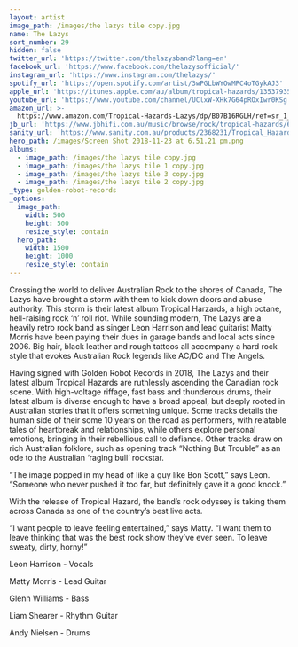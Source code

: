 ```yaml
---
layout: artist
image_path: /images/the lazys tile copy.jpg
name: The Lazys
sort_number: 29
hidden: false
twitter_url: 'https://twitter.com/thelazysband?lang=en'
facebook_url: 'https://www.facebook.com/thelazysofficial/'
instagram_url: 'https://www.instagram.com/thelazys/'
spotify_url: 'https://open.spotify.com/artist/3wPGLbWYOwMPC4oTGykAJ3'
apple_url: 'https://itunes.apple.com/au/album/tropical-hazards/1353793547'
youtube_url: 'https://www.youtube.com/channel/UClxW-XHk7G64pROxIwr0KSg'
amazon_url: >-
  https://www.amazon.com/Tropical-Hazards-Lazys/dp/B07B16RGLH/ref=sr_1_1?ie=UTF8&qid=1525390070&sr=8-1&keywords=the+lazys+tropical+hazards&tag=smarturl-pivot-20
jb_url: 'https://www.jbhifi.com.au/music/browse/rock/tropical-hazards/605372/'
sanity_url: 'https://www.sanity.com.au/products/2368231/Tropical_Hazards'
hero_path: /images/Screen Shot 2018-11-23 at 6.51.21 pm.png
albums:
  - image_path: /images/the lazys tile copy.jpg
  - image_path: /images/the lazys tile 1 copy.jpg
  - image_path: /images/the lazys tile 3 copy.jpg
  - image_path: /images/the lazys tile 2 copy.jpg
_type: golden-robot-records
_options:
  image_path:
    width: 500
    height: 500
    resize_style: contain
  hero_path:
    width: 1500
    height: 1000
    resize_style: contain
---
```


Crossing the world to deliver Australian Rock to the shores of Canada, The Lazys have brought a storm with them to kick down doors and abuse authority. This storm is their latest album Tropical Harzards, a high octane, hell-raising rock ‘n’ roll riot. While sounding modern, The Lazys are a heavily retro rock band as singer Leon Harrison and lead guitarist Matty Morris have been paying their dues in garage bands and local acts since 2006. Big hair, black leather and rough tattoos all accompany a hard rock style that evokes Australian Rock legends like AC/DC and The Angels.

Having signed with Golden Robot Records in 2018, The Lazys and their latest album Tropical Hazards are ruthlessly ascending the Canadian rock scene. With high-voltage riffage, fast bass and thunderous drums, their latest album is diverse enough to have a broad appeal, but deeply rooted in Australian stories that it offers something unique. Some tracks details the human side of their some 10 years on the road as performers, with relatable tales of heartbreak and relationships, while others explore personal emotions, bringing in their rebellious call to defiance. Other tracks draw on rich Australian folklore, such as opening track “Nothing But Trouble” as an ode to the Australian ‘raging bull’ rockstar.

“The image popped in my head of like a guy like Bon Scott,” says Leon. “Someone who never pushed it too far, but definitely gave it a good knock.”

With the release of Tropical Hazard, the band’s rock odyssey is taking them across Canada as one of the country’s best live acts.

“I want people to leave feeling entertained,” says Matty. “I want them to leave thinking that was the best rock show they’ve ever seen. To leave sweaty, dirty, horny!”

Leon Harrison - Vocals

Matty Morris - Lead Guitar

Glenn Williams - Bass

Liam Shearer - Rhythm Guitar

Andy Nielsen - Drums